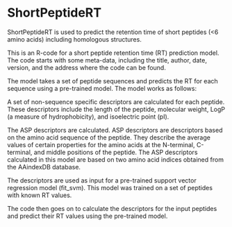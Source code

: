# ShortPeptideRT
ShortPeptideRT is used to predict the retention time of short peptides (<6 amino acids) including homologous structures. 

This is an R-code for a short peptide retention time (RT) prediction model. The code starts with some meta-data, including the title, author, date, version, and the address where the code can be found.

The model takes a set of peptide sequences and predicts the RT for each sequence using a pre-trained model. The model works as follows:

A set of non-sequence specific descriptors are calculated for each peptide. These descriptors include the length of the peptide, molecular weight, LogP (a measure of hydrophobicity), and isoelectric point (pI).

The ASP descriptors are calculated. ASP descriptors are descriptors based on the amino acid sequence of the peptide. They describe the average values of certain properties for the amino acids at the N-terminal, C-terminal, and middle positions of the peptide. The ASP descriptors calculated in this model are based on two amino acid indices obtained from the AAindexDB database.

The descriptors are used as input for a pre-trained support vector regression model (fit_svm). This model was trained on a set of peptides with known RT values.

The code then goes on to calculate the descriptors for the input peptides and predict their RT values using the pre-trained model.
